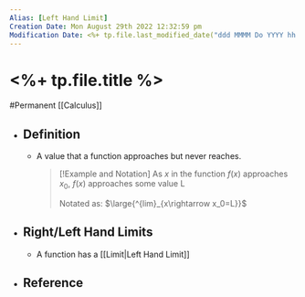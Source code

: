 ```yaml
---
Alias: [Left Hand Limit]
Creation Date: Mon August 29th 2022 12:32:59 pm 
Modification Date: <%+ tp.file.last_modified_date("ddd MMMM Do YYYY hh:mm:ss a") %>
---
```

# <%+ tp.file.title %>
#Permanent [[Calculus]]

- ## Definition
	- A value that a function approaches but never reaches.
	  > [!Example and Notation]
	  > As $x$ in the function $f(x)$ approaches $x_0$, $f(x)$ approaches some value L
	  > 
	  > Notated as: $\large{^{lim}_{x\rightarrow x_0=L}}$
- ## Right/Left Hand Limits
	- A function has a [[Limit|Left Hand Limit]]
- ## Reference